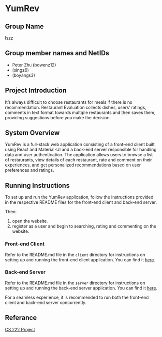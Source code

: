 # YumRev

## Group Name

lszz

## Group member names and NetIDs

* Peter Zhu (bowenz12)
*  (xingz6)
*  (boyangs3)

## Project Introduction

It’s always difficult to choose restaurants for meals if there is no recommendation. Restaurant Evaluation collects dishes, users’ ratings, comments in text format towards multiple restaurants and then saves them, providing suggestions before you make the decision.

## System Overview

YumRev is a full-stack web application consisting of a front-end client built using React and Material-UI and a back-end server responsible for handling data and user authentication. The application allows users to browse a list of restaurants, view details of each restaurant, rate and comment on their experiences, and get personalized recommendations based on user preferences and ratings.

## Running Instructions

To set up and run the YumRev application, follow the instructions provided in the respective README files for the front-end client and back-end server.

Then:

1. open the website.
2. register as a user and begin to searching, rating and commenting on the website.

### Front-end Client

Refer to the README.md file in the `client` directory for instructions on setting up and running the front-end client application. You can find it [here](./client/README.md).

### Back-end Server

Refer to the README.md file in the `server` directory for instructions on setting up and running the back-end server application. You can find it [here](./backend/README.md).

For a seamless experience, it is recommended to run both the front-end client and back-end server concurrently.

## Referance

[CS 222 Project](https://courses.grainger.illinois.edu/CS222/sp2023/)
